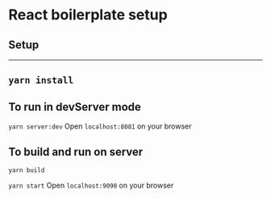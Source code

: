 React boilerplate setup
=======================
## Setup
---
`yarn install`
---

## To run in devServer mode
`yarn server:dev`
Open `localhost:8081` on your browser

## To build and run on server
`yarn build`

`yarn start`
Open `localhost:9090` on your browser

